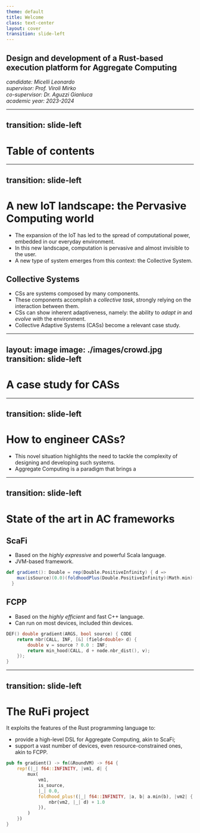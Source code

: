 ```yaml
---
theme: default
title: Welcome
class: text-center
layout: cover
transition: slide-left
---
```


## Design and development of a Rust-based execution platform for Aggregate Computing

*candidate: Micelli Leonardo*  
*supervisor: Prof. Viroli Mirko*  
*co-supervisor: Dr. Aguzzi Gianluca*  
*academic year: 2023-2024*

---
transition: slide-left
---

# Table of contents
<Toc maxDepth="1"></Toc>

---
transition: slide-left
---

# A new IoT landscape: the Pervasive Computing world

- The expansion of the IoT has led to the spread of computational power, embedded in our everyday environment.
- In this new landscape, computation is pervasive and almost invisible to the user.
- A new type of system emerges from this context: the Collective System.

## Collective Systems

- CSs are systems composed by many components.
- These components accomplish a *collective task*, strongly relying on the interaction between them.
- CSs can show inherent adaptiveness, namely: the ability to *adapt in* and *evolve with* the environment.
- Collective Adaptive Systems (CASs) become a relevant case study. 
  
---
layout: image
image: ./images/crowd.jpg
transition: slide-left
---
# A case study for CASs
---
transition: slide-left
---
# How to engineer CASs?
- This novel situation highlights the need to tackle the complexity of designing and developing such systems.
- Aggregate Computing is a paradigm that brings a 

---
transition: slide-left
---
# State of the art in AC frameworks
## ScaFi
- Based on the *highly expressive* and powerful Scala language.
- JVM-based framework.
```scala
def gradient(): Double = rep(Double.PositiveInfinity) { d =>
    mux(isSource)(0.0)(foldhoodPlus(Double.PositiveInfinity)(Math.min)(nbr(d) + 1.0))
  }
```

## FCPP
- Based on the *highly efficient* and fast C++ language.
- Can run on most devices, included thin devices.

```c++
DEF() double gradient(ARGS, bool source) { CODE
    return nbr(CALL, INF, [&] (field<double> d) {
        double v = source ? 0.0 : INF;
        return min_hood(CALL, d + node.nbr_dist(), v);
    });
}
```

---
transition: slide-left
---
# The RuFi project
It exploits the features of the Rust programming language to:
- provide a high-level DSL for Aggregate Computing, akin to ScaFi;
- support a vast number of devices, even resource-constrained ones, akin to FCPP.

```rust
pub fn gradient() -> fn(&RoundVM) -> f64 {
    rep!(|_| f64::INFINITY, |vm1, d| {
        mux(
            vm1,
            is_source,
            |_| 0.0,
            foldhood_plus!(|_| f64::INFINITY, |a, b| a.min(b), |vm2| {
                nbr(vm2, |_| d) + 1.0
            }),
        )
    })
}
```